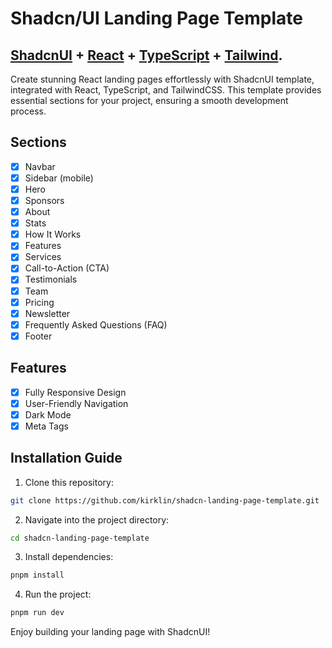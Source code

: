 # Shadcn/UI Landing Page Template

## <a href="https://ui.shadcn.com/" target="_blank">ShadcnUI</a> + <a href="https://react.dev/" target="_blank">React</a> + <a href="https://www.typescriptlang.org/" target="_blank">TypeScript</a> + <a href="https://tailwindcss.com/" target="_blank">Tailwind</a>.

Create stunning React landing pages effortlessly with ShadcnUI template, integrated with React, TypeScript, and TailwindCSS. This template provides essential sections for your project, ensuring a smooth development process.

## Sections

- [x] Navbar
- [x] Sidebar (mobile)
- [x] Hero
- [x] Sponsors
- [x] About
- [x] Stats
- [x] How It Works
- [x] Features
- [x] Services
- [x] Call-to-Action (CTA)
- [x] Testimonials
- [x] Team
- [x] Pricing
- [x] Newsletter
- [x] Frequently Asked Questions (FAQ)
- [x] Footer

## Features

- [x] Fully Responsive Design
- [x] User-Friendly Navigation
- [x] Dark Mode
- [x] Meta Tags

## Installation Guide

1. Clone this repository:

```bash
git clone https://github.com/kirklin/shadcn-landing-page-template.git
```

2. Navigate into the project directory:

```bash
cd shadcn-landing-page-template
```

3. Install dependencies:

```bash
pnpm install
```

4. Run the project:

```bash
pnpm run dev
```

Enjoy building your landing page with ShadcnUI!
